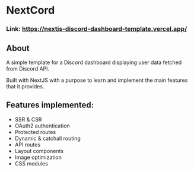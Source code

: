 # NextCord

### Link: https://nextjs-discord-dashboard-template.vercel.app/

## About

A simple template for a Discord dashboard displaying user data fetched from Discord API.

Built with NextJS with a purpose to learn and implement the main features that it provides.

## Features implemented:

-   SSR & CSR
-   OAuth2 authentication
-   Protected routes
-   Dynamic & catchall routing
-   API routes
-   Layout components
-   Image optimization
-   CSS modules
